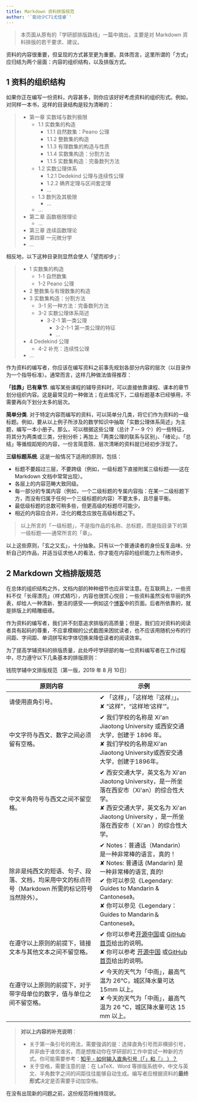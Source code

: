 ```yaml
---
title: Markdown 资料排版规范
author: '`能动少C71尤佳睿`'
---
```


> 本页面从原有的「学研部排版路线」一篇中摘出，主要是对 Markdown 资料排版的若干要求、建议。

资料的内容很重要，但呈现的方式甚至更为重要。具体而言，这里所谓的「方式」应归结为两个层面：内容的组织结构，以及排版方式。

## 1 资料的组织结构

如果你正在编写一份资料，内容甚多，则你应该好好考虑资料的组织形式。例如，对同样一本书，这样的目录结构是较为清晰的：

> - 第一章 实数域与数列极限
>     + 1.1 实数集的构造
>         * 1.1.1 自然数集：Peano 公理
>         * 1.1.2 整数集的构造
>         * 1.1.3 有理数集的构造与性质
>         * 1.1.4 实数集构造：分割方法
>         * 1.1.5 实数集构造：完备数列方法
>     + 1.2 实数公理体系
>         * 1.2.1 Dedekind 公理与连续性公理
>         * 1.2.2 确界定理与区间套定理
>         * ...
>     + 1.3 数列及其极限
>         * ...
>     + ...
> - 第二章 函数极限理论
>     + ...
> - 第三章 连续函数理论
> - 第四章 一元微分学
> - ...

相反地，以下这种目录则显然会使人「望而却步」：

> - 1 实数集的构造
>     + 1-1 自然数集
>     + 1-2 Peano 公理
> - 2 整数集与有理数集的构造
> - 3 实数集构造：分割方法
>     + 3-1 另一种方法：完备数列方法
>     + 3-2 实数公理体系简述
>         * 3-2-1 第一类公理
>             - 3-2-1-1 第一类公理的特征
>             - ...
> - 4 Dedekind 公理
>     + 4-2 补充：连续性公理
> - ...

作为资料的编写者，你应该在编写资料之前事先规划各部分内容的层次（以目录作为一个指导标准）。通常而言，这样几种做法值得推荐：

**「挂靠」已有章节**. 编写某些课程的辅导资料时，可以直接依靠课程、课本的章节划分组织内容。这是最常见的一种做法；在此情况下，二级标题基本已经够用，不需要再向下划分太多的层次。

**简单分类**. 对于特定内容而编写的资料，可以简单分几类，将它们作为资料的一级标题。例如，要从以上例子所涉及的数学知识中抽取「实数公理体系简述」为主题，编写一本小册子。那么，可以根据这些公理（总计 7 -- 9 个）的一些特征，将其分为两类或三类，分别分析；再加上「两类公理的联系与区别」、「绪论」、「总结」等循规蹈矩的内容，一份言简意赅、层次清晰的资料就已经初步浮现了。

**三级标题系统**. 这是一般情况下适用的原则，包括：

+ 标题不要超过三层，不要跨级（例如，一级标题下直接附属三级标题——这在 Markdown 文档中常常出现）。
+ 各层上的内容范畴大致同级。
+ 每一部分的专属内容（例如，一个二级标题的专属内容指：在某一二级标题下方，而没有归属于任何一个三级标题的内容）不要太多，且尽量平衡。
+ 最低级标题的总数可稍多些，但更高级的标题尽可能少。
+ 相近的内容应合并，泛化的概念应放在高级标题之下。

> 以上所言的「一级标题」，不是指作品的名称、总标题，而是指目录下的第一级标题——通常所言的「章」。

以上这些原则，「玄之又玄」，十分抽象。只有以一个普通读者的身份反复品味、分析自己的作品，并适当征求他人的看法，你才能在内容的组织能力上有所进步。

## 2 Markdown 文档排版规范
在总体的组织结构之外，文档内部的种种细节也应非常注意。在互联网上，一些资料不仅「长得漂亮」（样式精巧），内容也很赏心悦目；一些资料虽然没有华丽的外表，却给人一种清新、整洁的感受——例如这个[博客](https://yihui.name)中的页面。后者所依靠的，就是排版上的精雕细琢。

作为资料的编写者，我们并不刻意追求排版的高质量；但是，我们应对资料的阅读者具有起码的尊重，不应拿模糊的公式截图来困扰读者，也不应该用随机分布的行间距、字间距、单词拼写和字体切换来降低读者的阅读效率。

为了提高学辅资料的排版质量，此处呼吁学研部的每一位资料编写者在工作过程中，尽力遵守以下几条基本的排版原则：

<tb-cap>钱院学辅中文排版规范（第一版，2019 年 8 月 10日）</tb-cap>

原则内容|示例
---|---
请使用直角引号。|✔ 「这样」，「这样地『这样』」。<br>✘ “这样”，“这样地‘这样’”。
中文字符与西文、数字之间必须留有空格。|✔ 我们学校的名称是 Xi'an Jiaotong University 或西安交通大学，创建于 1896 年。<br>✘ 我们学校的名称是Xi'an Jiaotong University或西安交通大学，创建于1896年。
中文半角符号与西文之间不留空格。|✔ 西安交通大学，英文名为 Xi'an Jiaotong University，是一所坐落在西安市（Xi'an）的综合性大学。<br>✘ 西安交通大学，英文名为 Xi'an Jiaotong University ，是一所坐落在西安市（ Xi'an ）的综合性大学。
除非是纯西文的短语、句子、段落、文档，均采用中文的标点符号（Markdown 所需的标记符号当然除外）。|✔ Notes：普通话（Mandarin）是一种非常棒的语言，真的！<br>✘ Notes: 普通话 (Mandarin) 是一种非常棒的语言, 真的!<br>✔ 你可以参见《Legendary: Guides to Mandarin & Cantonese》。<br>✘ 你可以参见《Legendary：Guides to Mandarin＆Cantonese》。
在遵守以上原则的前提下，链接文本与其他文本之间不留空格。|✔ 你可以参考[开源中国](https://www.oschina.net/)或 [GitHub 首页](https://github.com/)给出的说明。<br>✘ 你可以参考 [开源中国](https://www.oschina.net/) 或[GitHub 首页](https://github.com/)给出的说明。
在遵守以上原则的前提下，对于带字母单位的数字，值与单位之间不留空格。|✔ 今天的天气为「中雨」，最高气温为 26℃，城区降水量可达 15mm 以上。<br>✘ 今天的天气为「中雨」，最高气温为 26 ℃，城区降水量可达 15 mm 以上。

> **对以上内容的补充说明**：
>
> - 关于第一条引号的用法，需要强调的是：选择直角引号而非横排引号，并非由于谁优谁劣，而是想推动你在学研部的工作中尝试一种新的方式。你可能需要参考：[知乎 - 如何输入直角引号（「」和『』 ）？](https://www.zhihu.com/question/19755746)
> - 关于空格，需要注意的是：在 LaTeX、Word 等排版系统中，中文与英文、半角数字之间的间距往往能够自动生成。编写者应根据资料的**最终形式**决定是否需要手动加空格。

在没有出现新的问题之前，这份规范将维持现状。
